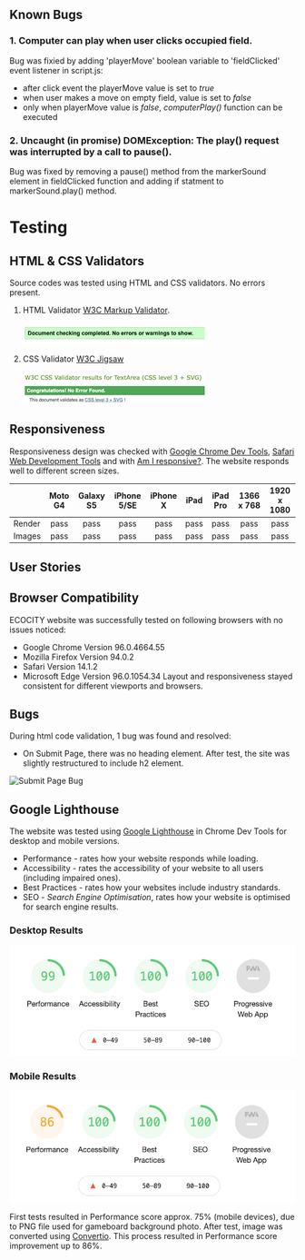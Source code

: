 ## Known Bugs
### 1. Computer can play when user clicks occupied field.
Bug was fixied by adding 'playerMove' boolean variable to 'fieldClicked' event listener in script.js:
- after click event the playerMove value is set to *true*
- when user makes a move on empty field, value is set to *false*
- only when playerMove value is *false*, *computerPlay()* function can be executed
### 2. Uncaught (in promise) DOMException: The play() request was interrupted by a call to pause().
Bug was fixed by removing a pause() method from the markerSound element in fieldClicked function and adding if statment to markerSound.play() method.

# Testing
## HTML & CSS Validators
Source codes was tested using HTML and CSS validators. No errors present.
1. HTML Validator [W3C Markup Validator](https://validator.w3.org/).
  
    ![HTML Validator](assets/images/testing/html-validator.png)


2. CSS Validator [W3C Jigsaw](https://jigsaw.w3.org/css-validator/)

    ![CSS Validator](assets/images/testing/jigsaw-css-validator.png)

## Responsiveness
Responsiveness design was checked with [Google Chrome Dev Tools](https://developer.chrome.com/), [Safari Web Development Tools](https://developer.apple.com/safari/tools/) and with [Am I responsive?](http://ami.responsivedesign.is/). The website responds well to different screen sizes.

|        | Moto G4 | Galaxy S5 | iPhone 5/SE | iPhone X | iPad | iPad Pro | 1366 x 768 | 1920 x 1080 |
|--------|:-------:|:---------:|:-----------:|:--------:|:----:|:--------:|:----------:|:-----------:|
| Render |   pass  |    pass   |     pass    |   pass   | pass |   pass   |    pass    |     pass    |
| Images |   pass  |    pass   |     pass    |   pass   | pass |   pass   |    pass    |     pass    |

## User Stories

## Browser Compatibility
ECOCITY website was successfully tested on following browsers with no issues noticed:
- Google Chrome Version 96.0.4664.55
- Mozilla Firefox Version 94.0.2
- Safari Version 14.1.2
- Microsoft Edge Version 96.0.1054.34
Layout and responsiveness stayed consistent for different viewports and browsers.
## Bugs
During html code validation, 1 bug was found and resolved:
   - On Submit Page, there was no heading element. After test, the site was slightly restructured to include h2 element.
    
![Submit Page Bug](assets/images/testing/submit-page-bug.png)

## Google Lighthouse
The website was tested using [Google Lighthouse](https://developers.google.com/web/tools/lighthouse) in Chrome Dev Tools for desktop and mobile versions.
- Performance - rates how your website responds while loading.
- Accessibility - rates the accessibility of your website to all users (including impaired ones).
- Best Practices - rates how your websites include industry standards.
- SEO - *Search Engine Optimisation*, rates how your website is optimised for search engine results.
### Desktop Results

![Lighthouse Desktop](assets/images/testing/lighthouse-desktop.png)

### Mobile Results

![Lighthouse Mobile](assets/images/testing/lighthouse-mobile.png)

First tests resulted in Performance score approx. 75% (mobile devices), due to PNG file used for gameboard background photo. After test, image was converted using [Convertio](https://convertio.co/). This process resulted in Performance score improvement up to 86%.
